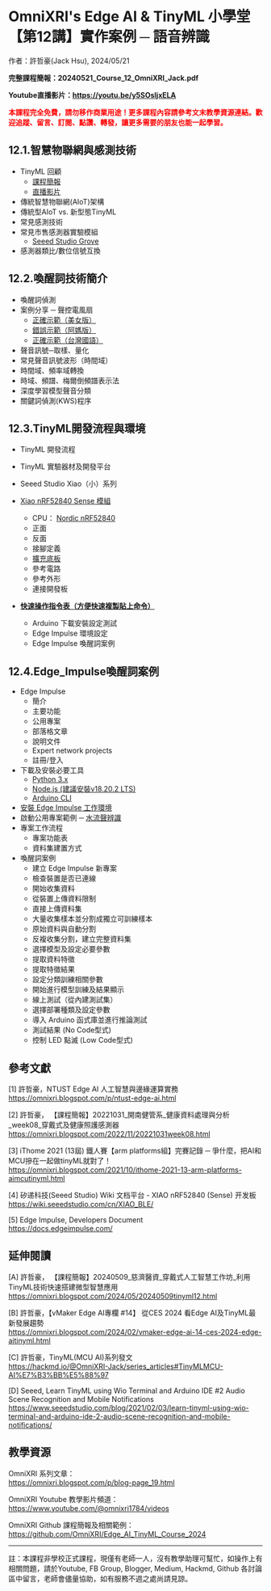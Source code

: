 # OmniXRI's Edge AI & TinyML 小學堂 【第12講】實作案例 ─ 語音辨識
作者：許哲豪(Jack Hsu), 2024/05/21

**完整課程簡報：20240521_Course_12_OmniXRI_Jack.pdf**  

**Youtube直播影片：https://youtu.be/y5SOsljxELA**  

**<font color="#f00">本課程完全免費，請勿移作商業用途！更多課程內容請參考文末教學資源連結。歡迎追蹤、留言、訂閱、點讚、轉發，讓更多需要的朋友也能一起學習。</font>**

## 12.1.智慧物聯網與感測技術
- TinyML 回顧
    - [課程簡報](https://github.com/OmniXRI/Edge_AI_TinyML_Course_2024/tree/main/Ch07_TinyML_Introduction)
    - [直播影片](https://youtu.be/5ln7UT5pzFs)
- 傳統智慧物聯網(AIoT)架構
- 傳統型AIoT vs. 新型態TinyML
- 常見感測技術
- 常見市售感測器實驗模組
    - [Seeed Studio Grove](https://www.seeedstudio.com/category/Grove-c-1003.html)
- 感測器類比/數位信號互換

## 12.2.喚醒詞技術簡介
- 喚醒詞偵測
- 案例分享 ─ 聲控電風扇
    - [正確示範（美女版）](https://www.youtube.com/shorts/X8yJjRj7Uus)
    - [錯誤示範（阿媽版）](https://www.youtube.com/shorts/frDYfeRiz9I)
    - [正確示範（台灣國語）](https://youtu.be/vpZgt0VQf8Y)
- 聲音訊號─取樣、量化
- 常見聲音訊號波形（時間域）
- 時間域、頻率域轉換
- 時域、頻譜、梅爾倒頻譜表示法
- 深度學習模型聲音分類
- 關鍵詞偵測(KWS)程序

## 12.3.TinyML開發流程與環境
- TinyML 開發流程
- TinyML 實驗器材及開發平台
- Seeed Studio Xiao（小）系列
- [Xiao nRF52840 Sense 模組](https://wiki.seeedstudio.com/XIAO_BLE/) 
    - CPU： [Nordic nRF52840](https://www.nordicsemi.com/products/nrf52840?lang=zh-TW)
    - 正面
    - 反面
    - 接腳定義
    - [擴充底板](https://wiki.seeedstudio.com/cn/Seeeduino-XIAO-Expansion-Board/)
    - 參考電路
    - 參考外形
    - 連接開發板

- [**快速操作指令表（方便快速複製貼上命令）**](https://github.com/OmniXRI/Edge_AI_TinyML_Course_2024/blob/main/Ch12_Keyword_Spoting/Ch12_KWS_Quick_Guide.md)
    - Arduino 下載安裝設定測試
    - Edge Impulse 環境設定
    - Edge Impulse 喚醒詞案例

## 12.4.Edge_Impulse喚醒詞案例
- Edge Impulse
    - 簡介
    - 主要功能
    - 公用專案
    - 部落格文章
    - 說明文件
    - Expert network projects
    - 註冊/登入
- 下載及安裝必要工具
    - [Python 3.x](https://www.python.org/downloads/)
    - [Node.js (建議安裝v18.20.2 LTS)](https://nodejs.org/en/download/package-manager)
    - [Arduino CLI](https://arduino.github.io/arduino-cli/0.35/installation/)
- [安裝 Edge Impulse 工作環境](https://docs.edgeimpulse.com/docs/tools/edge-impulse-cli/cli-installation)
- 啟動公用專案範例 ─ [水流聲辨識](https://studio.edgeimpulse.com/public/14301/latest)
- 專案工作流程
    - 專案功能表
    - 資料集建置方式
- 喚醒詞案例
    - 建立 Edge Impulse 新專案
    - 檢查裝置是否已連線
    - 開始收集資料
    - 從裝置上傳資料限制
    - 直接上傳資料集
    - 大量收集樣本並分割成獨立可訓練樣本
    - 原始資料與自動分割
    - 反複收集分割，建立完整資料集
    - 選擇模型及設定必要參數
    - 提取資料特徵
    - 提取特徵結果
    - 設定分類訓練相關參數
    - 開始進行模型訓練及結果顯示
    - 線上測試（從內建測試集）
    - 選擇部署種類及設定參數
    - 導入 Arduino 函式庫並進行推論測試
    - 測試結果 (No Code型式)
    - 控制 LED 點滅 (Low Code型式)

## 參考文獻

[1] 許哲豪，NTUST Edge AI 人工智慧與邊緣運算實務  
https://omnixri.blogspot.com/p/ntust-edge-ai.html

[2] 許哲豪， 【課程簡報】20221031_開南健管系_健康資料處理與分析_week08_穿戴式及健康照護感測器  
https://omnixri.blogspot.com/2022/11/20221031week08.html

[3] iThome 2021 (13屆) 鐵人賽【arm platforms組】完賽記錄 ─ 爭什麼，把AI和MCU摻在一起做tinyML就對了！  
https://omnixri.blogspot.com/2021/10/ithome-2021-13-arm-platforms-aimcutinyml.html

[4] 矽递科技(Seeed Studio) Wiki 文档平台 - XIAO nRF52840 (Sense) 开发板  
https://wiki.seeedstudio.com/cn/XIAO_BLE/

[5] Edge Impulse, Developers Document  
https://docs.edgeimpulse.com/

## 延伸閱讀

[A] 許哲豪， 【課程簡報】20240509_慈濟醫資_穿戴式人工智慧工作坊_利用TinyML技術快速搭建微型智慧應用  
https://omnixri.blogspot.com/2024/05/20240509tinyml12.html

[B] 許哲豪，【vMaker Edge AI專欄 #14】 從CES 2024 看Edge AI及TinyML最新發展趨勢  
https://omnixri.blogspot.com/2024/02/vmaker-edge-ai-14-ces-2024-edge-aitinyml.html

[C] 許哲豪，TinyML(MCU AI)系列發文  
https://hackmd.io/@OmniXRI-Jack/series_articles#TinyMLMCU-AI%E7%B3%BB%E5%88%97

[D] Seeed, Learn TinyML using Wio Terminal and Arduino IDE #2 Audio Scene Recognition and Mobile Notifications  
https://www.seeedstudio.com/blog/2021/02/03/learn-tinyml-using-wio-terminal-and-arduino-ide-2-audio-scene-recognition-and-mobile-notifications/

## 教學資源

OmniXRI 系列文章：  
https://omnixri.blogspot.com/p/blog-page_19.html

OmniXRI Youtube 教學影片頻道：  
https://www.youtube.com/@omnixri1784/videos  

OmniXRI Github 課程簡報及相關範例：  
https://github.com/OmniXRI/Edge_AI_TinyML_Course_2024

---
註：本課程非學校正式課程，現僅有老師一人，沒有教學助理可幫忙，如操作上有相關問題，請於Youtube, FB Group, Blogger, Medium, Hackmd, Github 各討論區中留言，老師會儘量協助，如有服務不週之處尚請見諒。
